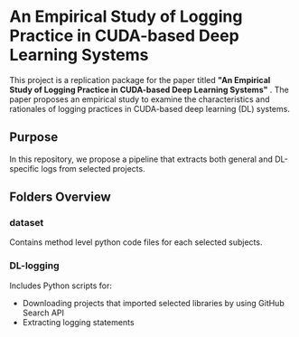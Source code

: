 # An Empirical Study of Logging Practice in CUDA-based Deep Learning Systems



This project is a replication package for the paper titled **"An Empirical Study of Logging Practice in CUDA-based Deep Learning Systems"** . The paper proposes an empirical study to examine the characteristics and rationales of logging practices in CUDA-based deep learning (DL) systems.

## **Purpose**



In this repository, we propose a pipeline that extracts both general and DL-specific logs from selected projects.

## **Folders Overview**



### **dataset**



Contains method level python code files for each selected subjects.

### **DL-logging**



Includes Python scripts for:

- Downloading projects that imported selected libraries by using GitHub Search API
- Extracting logging statements